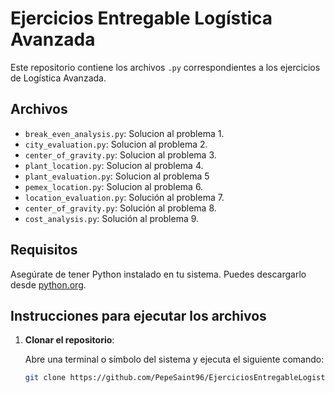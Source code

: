 # Ejercicios Entregable Logística Avanzada

Este repositorio contiene los archivos `.py` correspondientes a los ejercicios de Logística Avanzada.

## Archivos

- `break_even_analysis.py`: Solucion al problema 1.
- `city_evaluation.py`: Solucion al problema 2.
- `center_of_gravity.py`: Solucion al problema 3.
- `plant_location.py`: Solucion al problema 4.
- `plant_evaluation.py`: Solucion al problema 5
- `pemex_location.py`: Solucion al problema 6.
- `location_evaluation.py`: Solución al problema 7.
- `center_of_gravity.py`: Solución al problema 8.
- `cost_analysis.py`: Solución al problema 9.

## Requisitos

Asegúrate de tener Python instalado en tu sistema. Puedes descargarlo desde [python.org](https://www.python.org/).

## Instrucciones para ejecutar los archivos

1. **Clonar el repositorio**:

   Abre una terminal o símbolo del sistema y ejecuta el siguiente comando:
   ```sh
   git clone https://github.com/PepeSaint96/EjerciciosEntregableLogisticaAvanzada.git

